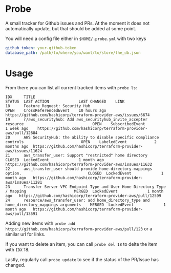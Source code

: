 # Probe

A small tracker for Github issues and PRs.
At the moment it does not automatically update, but that should be added at some point.

You will need a config file either in `$HOME/.probe.yml` with two keys

```yaml
github_token: your-github-token
database_path: /path/to/where/you/want/to/store/the_db.json
```

# Usage

From there you can list all current tracked items with `probe ls`:

```
IDX     TITLE                                                                                           STATUS  LAST ACTION             LAST CHANGED    LINK                                                     
18      Feature Request: Security Hub                                                                OPEN    CrossReferencedEvent    10 hours ago  https://github.com/hashicorp/terraform-provider-aws/issues/6674
19      r/aws_securityhub: Add aws_securityhub_invite_accepter resource                              OPEN    SubscribedEvent         1 week ago    https://github.com/hashicorp/terraform-provider-aws/pull/12684
20      AWS SecurityHub: the ability to disable specific compliance controls                         OPEN    LabeledEvent            2 months ago  https://github.com/hashicorp/terraform-provider-aws/issues/11624
21      aws_transfer_user: Support "restricted" home directory                                       CLOSED  LockedEvent             1 month ago   https://github.com/hashicorp/terraform-provider-aws/issues/11632
22      aws_transfer_user should provide home-directory-mappings option.                             CLOSED  LockedEvent             1 month ago   https://github.com/hashicorp/terraform-provider-aws/issues/11281
23      Transfer Server VPC Endpoint Type and User Home Directory Type / Mapping                     MERGED  LockedEvent             1 month ago   https://github.com/hashicorp/terraform-provider-aws/pull/12599
24      resource/aws_transfer_user: add home_directory_type and home_directory_mappings arguments    MERGED  LockedEvent             1 month ago   https://github.com/hashicorp/terraform-provider-aws/pull/13591
```

Adding new items with `probe add https://github.com/hashicorp/terraform-provider-aws/pull/123` or a similar url for links.

If you want to delete an item, you can call `probe del 18` to delte the item with `IDX` 18.

Lastly, regularly call `probe update` to see if the status of the PR/Issue has changed.
